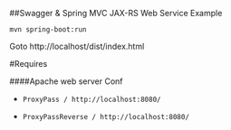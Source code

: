 ##Swagger & Spring MVC JAX-RS Web Service Example


`mvn spring-boot:run`

Goto http://localhost/dist/index.html

#Requires

####Apache web server Conf

* `ProxyPass / http://localhost:8080/`

* `ProxyPassReverse / http://localhost:8080/`
